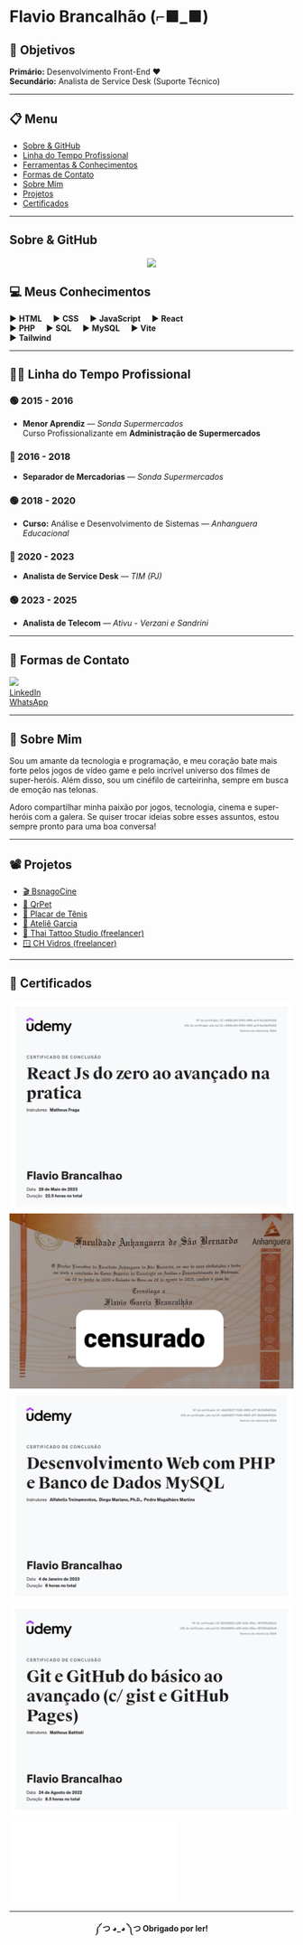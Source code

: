 # **Flavio Brancalhão** (⌐■_■)

## 🎯 Objetivos

**Primário:** Desenvolvimento Front-End ❤  
**Secundário:** Analista de Service Desk (Suporte Técnico)

---

## 📋 Menu

- [Sobre & GitHub](#sobre--github)
- [Linha do Tempo Profissional](#-linha-do-tempo-profissional)
- [Ferramentas & Conhecimentos](#meus-conhecimentos-)
- [Formas de Contato](#formas-de-contato-)
- [Sobre Mim](#sobre-mim)
- [Projetos](#projetos-)
- [Certificados](#certificados-)

---

## Sobre & GitHub

<div align="center">
  <a href="https://github.com/flaviobrancalhao" target="_blank">
    <img align="center" height="170" src="https://github-readme-stats-sigma-five.vercel.app/api/top-langs/?username=flaviobrancalhao&layout=compact&langs_count=16&theme=dracula"/>
  </a>
</div>

## 💻 Meus Conhecimentos

▶ **HTML** &nbsp;&nbsp;&nbsp; ▶ **CSS** &nbsp;&nbsp;&nbsp; ▶ **JavaScript** &nbsp;&nbsp;&nbsp; ▶ **React**  
▶ **PHP** &nbsp;&nbsp;&nbsp; ▶ **SQL** &nbsp;&nbsp;&nbsp; ▶ **MySQL** &nbsp;&nbsp;&nbsp; ▶ **Vite**  
▶ **Tailwind**


---

## 🧑‍💼 Linha do Tempo Profissional

### 🟢 2015 - 2016
- **Menor Aprendiz** — *Sonda Supermercados*  
  Curso Profissionalizante em **Administração de Supermercados**

### 🔴 2016 - 2018
- **Separador de Mercadorias** — *Sonda Supermercados*

### 🟢 2018 - 2020
- **Curso:** Análise e Desenvolvimento de Sistemas — *Anhanguera Educacional*

### 🔴 2020 - 2023
- **Analista de Service Desk** — *TIM (PJ)*

### 🟢 2023 - 2025
- **Analista de Telecom** — *Ativu - Verzani e Sandrini*

---



## 📱 Formas de Contato

<a href="mailto:fgbrancalhao@gmail.com"><img src="https://img.shields.io/badge/-Gmail-%23333?style=for-the-badge&logo=gmail&logoColor=white" target="_blank"></a>  
[LinkedIn](https://www.linkedin.com/in/flaviobrancalhao)  
[WhatsApp](https://wa.me/5511987704919)

---

## 👤 Sobre Mim

Sou um amante da tecnologia e programação, e meu coração bate mais forte pelos jogos de vídeo game e pelo incrível universo dos filmes de super-heróis. Além disso, sou um cinéfilo de carteirinha, sempre em busca de emoção nas telonas.

Adoro compartilhar minha paixão por jogos, tecnologia, cinema e super-heróis com a galera. Se quiser trocar ideias sobre esses assuntos, estou sempre pronto para uma boa conversa!

---

## 📽 Projetos

- [🎬 BsnagoCine](https://bsnagacine.netlify.app/)
- [🐾 QrPet](https://qrpet.vercel.app/)
- [🎾 Placar de Tênis](https://placartenis.netlify.app/)
- [🧵 Ateliê Garcia](https://ateliegarcia.netlify.app)
- [🎨 Thai Tattoo Studio (freelancer)](https://thaitattoostudio.com.br/)
- [🪟 CH Vidros (freelancer)](https://chvidros.vercel.app/)

---

## 📝 Certificados

![](react.jpg)
![](anhanguera.jpg)
![](php.jpg)
![](gitcurso.jpg)
![](certificado.pdf)

---

<div align="center">

**༼ つ ◕_◕ ༽つ Obrigado por ler!**

</div>
